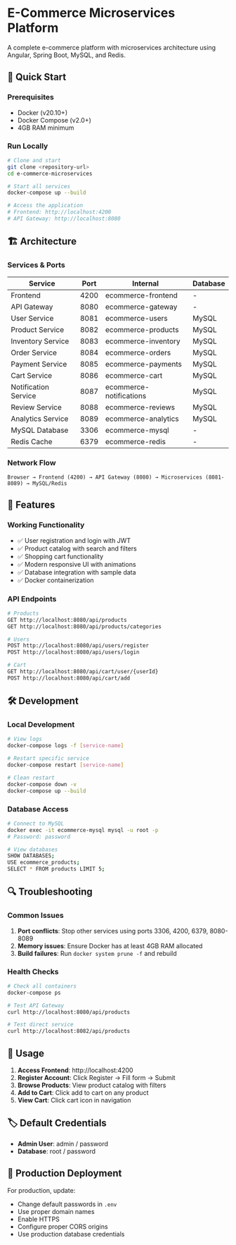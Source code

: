 # E-Commerce Microservices Platform

A complete e-commerce platform with microservices architecture using Angular, Spring Boot, MySQL, and Redis.

## 🚀 Quick Start

### Prerequisites
- Docker (v20.10+)
- Docker Compose (v2.0+)
- 4GB RAM minimum

### Run Locally
```bash
# Clone and start
git clone <repository-url>
cd e-commerce-microservices

# Start all services
docker-compose up --build

# Access the application
# Frontend: http://localhost:4200
# API Gateway: http://localhost:8080
```

## 🏗️ Architecture

### Services & Ports
| Service | Port | Internal | Database |
|---------|------|----------|----------|
| Frontend | 4200 | ecommerce-frontend | - |
| API Gateway | 8080 | ecommerce-gateway | - |
| User Service | 8081 | ecommerce-users | MySQL |
| Product Service | 8082 | ecommerce-products | MySQL |
| Inventory Service | 8083 | ecommerce-inventory | MySQL |
| Order Service | 8084 | ecommerce-orders | MySQL |
| Payment Service | 8085 | ecommerce-payments | MySQL |
| Cart Service | 8086 | ecommerce-cart | MySQL |
| Notification Service | 8087 | ecommerce-notifications | MySQL |
| Review Service | 8088 | ecommerce-reviews | MySQL |
| Analytics Service | 8089 | ecommerce-analytics | MySQL |
| MySQL Database | 3306 | ecommerce-mysql | - |
| Redis Cache | 6379 | ecommerce-redis | - |

### Network Flow
```
Browser → Frontend (4200) → API Gateway (8080) → Microservices (8081-8089) → MySQL/Redis
```

## 🔧 Features

### Working Functionality
- ✅ User registration and login with JWT
- ✅ Product catalog with search and filters
- ✅ Shopping cart functionality
- ✅ Modern responsive UI with animations
- ✅ Database integration with sample data
- ✅ Docker containerization

### API Endpoints
```bash
# Products
GET http://localhost:8080/api/products
GET http://localhost:8080/api/products/categories

# Users
POST http://localhost:8080/api/users/register
POST http://localhost:8080/api/users/login

# Cart
GET http://localhost:8080/api/cart/user/{userId}
POST http://localhost:8080/api/cart/add
```

## 🛠️ Development

### Local Development
```bash
# View logs
docker-compose logs -f [service-name]

# Restart specific service
docker-compose restart [service-name]

# Clean restart
docker-compose down -v
docker-compose up --build
```

### Database Access
```bash
# Connect to MySQL
docker exec -it ecommerce-mysql mysql -u root -p
# Password: password

# View databases
SHOW DATABASES;
USE ecommerce_products;
SELECT * FROM products LIMIT 5;
```

## 🔍 Troubleshooting

### Common Issues
1. **Port conflicts**: Stop other services using ports 3306, 4200, 6379, 8080-8089
2. **Memory issues**: Ensure Docker has at least 4GB RAM allocated
3. **Build failures**: Run `docker system prune -f` and rebuild

### Health Checks
```bash
# Check all containers
docker-compose ps

# Test API Gateway
curl http://localhost:8080/api/products

# Test direct service
curl http://localhost:8082/api/products
```

## 📱 Usage

1. **Access Frontend**: http://localhost:4200
2. **Register Account**: Click Register → Fill form → Submit
3. **Browse Products**: View product catalog with filters
4. **Add to Cart**: Click add to cart on any product
5. **View Cart**: Click cart icon in navigation

## 🏷️ Default Credentials
- **Admin User**: admin / password
- **Database**: root / password

## 🚀 Production Deployment

For production, update:
- Change default passwords in `.env`
- Use proper domain names
- Enable HTTPS
- Configure proper CORS origins
- Use production database credentials